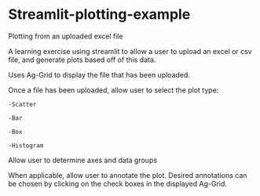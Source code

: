# Streamlit-plotting-example
Plotting from an uploaded excel file

A learning exercise using streamlit to allow a user to upload an excel or csv file, and generate plots based off of this data.

Uses Ag-Grid to display the file that has been uploaded.

Once a file has been uploaded, allow user to select the plot type:

	-Scatter

	-Bar

	-Box

	-Histogram

Allow user to determine axes and data groups

When applicable, allow user to annotate the plot. Desired annotations can be chosen by clicking on the check boxes in the displayed Ag-Grid.

